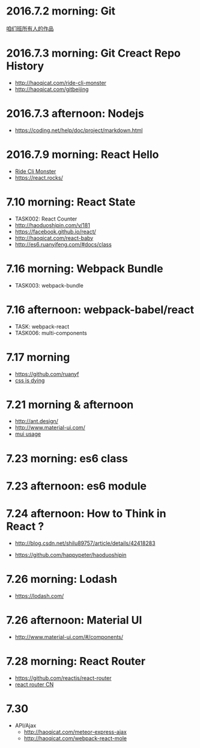 # 2016.7.2 morning: Git

<a href="https://github.com/newming/digitalcity">咱们班所有人的作品</a>


# 2016.7.3 morning: Git Creact Repo History



- http://haoqicat.com/ride-cli-monster
- http://haoqicat.com/gitbeijing


# 2016.7.3 afternoon: Nodejs


- https://coding.net/help/doc/project/markdown.html


# 2016.7.9 morning: React Hello


- [Ride Cli Monster](http://haoqicat.com/ride-cli-monster)
- https://react.rocks/


# 7.10 morning: React State

- TASK002: React Counter
- http://haoduoshipin.com/v/181
- https://facebook.github.io/react/
- http://haoqicat.com/react-baby
- <http://es6.ruanyifeng.com/#docs/class>


# 7.16 morning: Webpack Bundle

- TASK003: webpack-bundle


# 7.16 afternoon: webpack-babel/react


- TASK: webpack-react
- TASK006: multi-components


# 7.17 morning

- https://github.com/ruanyf
- [css is dying](http://haoduoshipin.com/v/185)

# 7.21 morning & afternoon

- http://ant.design/
- http://www.material-ui.com/
- [mui usage](http://haoqicat.com/webpack-react-mole)

# 7.23 morning: es6 class


# 7.23 afternoon: es6 module


# 7.24 afternoon: How to Think in React ?

- http://blog.csdn.net/shilu89757/article/details/42418283

- https://github.com/happypeter/haoduoshipin

# 7.26 morning: Lodash

- https://lodash.com/

# 7.26 afternoon: Material UI

- http://www.material-ui.com/#/components/


# 7.28 morning: React Router

- https://github.com/reactjs/react-router
- [react router CN](https://react-guide.github.io/react-router-cn/)


# 7.30

- API/Ajax
  - http://haoqicat.com/meteor-express-ajax
  - http://haoqicat.com/webpack-react-mole
